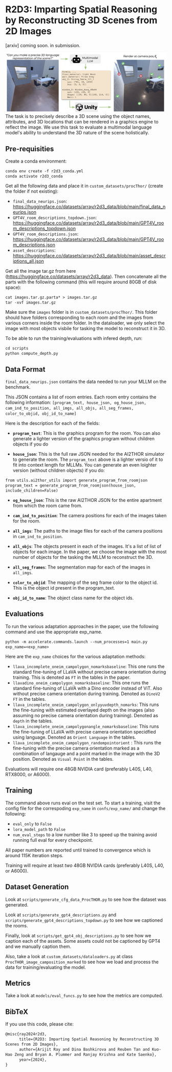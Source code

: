 # R2D3: Imparting Spatial Reasoning by Reconstructing 3D Scenes from 2D Images

[arxiv] coming soon. in submission.

![The task of the model is to precisely describe a 3D scene using the object names, attributes, and 3D locations that can be rendered in a graphics engine to reflect the image. We use this task to evaluate a multimodal language model's ability to understand the 3D nature of the scene holistically.](teaser_fig.png)
The task is to precisely describe a 3D scene using the object names, attributes, and 3D locations that can be rendered in a graphics engine to reflect the image. We use this task to evaluate a multimodal language model's ability to understand the 3D nature of the scene holistically.

## Pre-requisities

Create a conda environment:

```
conda env create -f r2d3_conda.yml
conda activate r2d3_conda
```

Get all the following data and place it in `custom_datasets/procThor/` (create the folder if not existing):
- `final_data_neurips.json`: https://huggingface.co/datasets/array/r2d3_data/blob/main/final_data_neurips.json 
- `GPT4V_room_descriptions_topdown.json`: https://huggingface.co/datasets/array/r2d3_data/blob/main/GPT4V_room_descriptions_topdown.json 
- `GPT4V_room_descriptions.json`:  https://huggingface.co/datasets/array/r2d3_data/blob/main/GPT4V_room_descriptions.json 
- `asset_descriptions`: https://huggingface.co/datasets/array/r2d3_data/blob/main/asset_descriptions_all.json 

Get all the image tar.gz from here (https://huggingface.co/datasets/array/r2d3_data). Then concatenate all the parts with the following command (this will require around 80GB of disk space):
```
cat images.tar.gz.parta* > images.tar.gz
tar -xvf images.tar.gz
```

Make sure the `images` folder is in `custom_datasets/procThor/`. This folder should have folders corresponding to each room and the images from various corners inside the room folder. In the dataloader, we only select the image with most objects visbile for tasking the model to reconstruct it in 3D.

To be able to run the training/evaluations with infered depth, run:

```
cd scripts
python compute_depth.py
```

## Data Format

`final_data_neurips.json` contains the data needed to run your MLLM on the benchmark. 

This JSON contains a list of room entries. Each room entry contains the following information:
`[program_text, house_json, og_house_json, cam_ind_to_position, all_imgs, all_objs, all_seg_frames, color_to_objid, obj_id_to_name]`

Here is the description for each of the fields:
- **`program_text`**: This is the graphics program for the room. You can also generate a lighter version of the graphics program without children objects if you do

- **`house_json`**: This is the full raw JSON needed for the AI2THOR simulator to generate the room. The `program_text` above is a lighter versio of it to fit into context length for MLLMs. You can generate an even loighter version (without children objects) if you do:
```
from utils.ai2thor_utils import generate_program_from_roomjson
program_text = generate_program_from_roomjson(house_json, include_children=False)
```

- **`og_house_json`**: This is the raw AI2THOR JSON for the entire apartment from which the room came from. 

- **`cam_ind_to_position`**: The camera positions for each of the images taken for the room.  

- **`all_imgs`**: The paths to the image files for each of the camera positions in `cam_ind_to_position`. 

- **`all_objs`**: The objects present in each of the images. It's a list of list of objects for each image. In the paper, we choose the image with the most number of objects for the tasking the MLLM to reconstruct the 3D. 

- **`all_seg_frames`**: The segmentation map for each of the images in `all_imgs`. 

- **`color_to_objid`**: The mapping of the seg frame color to the object id. This is the object id present in the program_text.   

- **`obj_id_to_name`**: The object class name for the object ids. 



## Evaluations
To run the various adaptation approaches in the paper, use the following command and use the appropriate exp_name. 

```
python -m accelerate.commands.launch --num_processes=1 main.py exp_name=<exp_name>
```

Here are the `exp_name` choices for the various adaptation methods:

- `llava_incomplete_oneim_campolygon_nomarksbaseline`: This one runs the standard fine-tuning of LLaVA without precise camera orientation during training. This is denoted as `FT` in the tables in the paper. 
- `llavadino_oneim_campolygon_nomarksbaseline`: This one runs the standard fine-tuning of LLaVA with a Dino encoder instead of ViT. Also without precise camera orientation during training. Denoted as `DinoV2 FT` in the tables.
- `llava_incomplete_oneim_campolygon_onlyyuvdepth_nomarks`: This runs the fine-tuning with estimated overlayed depth on the images (also assuming no precise camera orientation during training). Denoted as `depth` in the tables. 
- `llava_incomplete_oneim_campolygonangle_nomarksbaseline`: This runs the fine-tuning of LLaVA with precise camera orientation specidfied using language. Denoted as `Orient Language` in the tables. 
- `llava_incomplete_oneim_campolygon_randompointorient` : This runs the fine-tuning with the precise camera orientation marked as a combination of langauge and a point marked in the image with the 3D position. Denoted as `Visual Point` in the tables. 

Evaluations will require one 48GB NVIDIA card (preferably L40S, L40, RTX8000, or A6000). 


## Training
The command above runs eval on the test set. To start a training, visit the config file for the correspoding `exp_name` in `confs/exp_name/` and change the following:
- `eval_only` to `False`
- `lora_model_path` to `False`
- `num_eval_steps` to a low number like 3 to speed up the training avoid running full eval for every checkpoint.

All paper numbers are reported until trained to convergence which is around 115K iteration steps.

Training will require at least *two* 48GB NVIDIA cards (preferably L40S, L40, or A6000). 


## Dataset Generation 
Look at `scripts/generate_cfg_data_ProcTHOR.py` to see how the dataset was generated. 

Look at `scripts/generate_gpt4_descriptions.py` and `scripts/generate_gpt4_descriptions_topdown.py` to see how we captioned the rooms. 

Finally, look at `scripts/get_gpt4_obj_descriptions.py` to see how we caption each of the assets. Some assets could not be captioned by GPT4 and we manually caption them. 

Also, take a look at `custom_datasets/dataloaders.py` at class `ProcTHOR_image_camposition_marked` to see how we load and process the data for training/evaluating the model.

## Metrics
Take a look at `models/eval_funcs.py` to see how the metrics are computed. 


## BibTeX

If you use this code, please cite:

```
@misc{ray2024r2d3,
      title={R2D3: Imparting Spatial Reasoning by Reconstructing 3D Scenes from 2D Images}, 
      author={Arijit Ray and Dina Bashkirova and Reuben Tan and Kuo-Hao Zeng and Bryan A. Plummer and Ranjay Krishna and Kate Saenko},
      year={2024},
}
```
